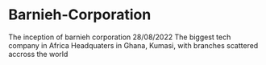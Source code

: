 # Barnieh-Corporation
The inception of barnieh corporation 28/08/2022
The biggest tech company in Africa
Headquaters in Ghana, Kumasi, with branches scattered accross the world
